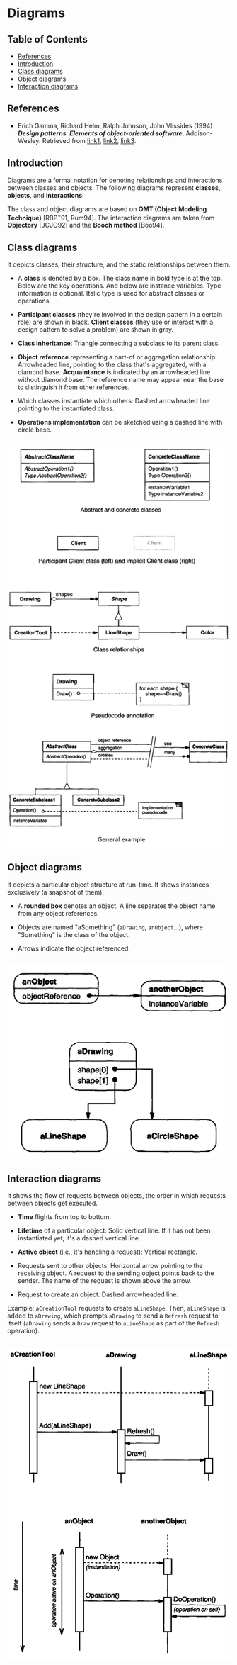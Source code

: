 # Diagrams

## Table of Contents
+ [References](#references)
+ [Introduction](#introduction)
+ [Class diagrams](#class-diagrams)
+ [Object diagrams](#object-diagrams)
+ [Interaction diagrams](#interaction-diagrams)


## References
- Erich Gamma, Richard Helm, Ralph Johnson, John Vlissides (1994) _**Design patterns. Elements of object-oriented software**_. Addison-Wesley. Retrieved from [link1](http://www.uml.org.cn/c++/pdf/designpatterns.pdf), [link2](http://www.grch.com.ar/docs/unlu.poo/Gamma-DesignPatternsIntro.pdf), [link3](https://github.com/TushaarGVS/Design-Patterns-Mentorship/blob/master/Erich%20Gamma%2C%20Richard%20Helm%2C%20Ralph%20Johnson%2C%20John%20M.%20Vlissides-Design%20Patterns_%20Elements%20of%20Reusable%20Object-Oriented%20Software%20%20-Addison-Wesley%20Professional%20(1994).pdf).


## Introduction

Diagrams are a formal notation for denoting relationships and interactions between classes and objects. The following diagrams represent **classes**, **objects**, and **interactions**. 

The class and object diagrams are based on **OMT (Object Modeling Technique)** [RBP<sup>+</sup>91, Rum94]. The interaction diagrams are taken from **Objectory** [JCJO92] and the **Booch method** [Boo94].


## Class diagrams

It depicts classes, their structure, and the static relationships between them.

- A **class** is denoted by a box. The class name in bold type is at the top. Below are the key operations. And below are instance variables. Type information is optional. Italic type is used for abstract classes or operations.

- **Participant classes** (they're involved in the design pattern in a certain role) are shown in black. **Client classes** (they use or interact with a design pattern to solve a problem) are shown in gray. 

- **Class inheritance**: Triangle connecting a subclass to its parent class.

- **Object reference** representing a part-of or aggregation relationship: Arrowheaded line, pointing to the class that's aggregated, with a diamond base. **Acquaintance** is indicated by an arrowheaded line without diamond base. The reference name may appear near the base to distinguish it from other references.

- Which classes instantiate which others: Dashed arrowheaded line pointing to the instantiated class.

- **Operations implementation** can be sketched using a dashed line with circle base.

<br>![class_diagrams](https://raw.githubusercontent.com/AnselmoGPP/Learn_Computer_Science/master/topics/software_development/resources/class_diagrams.png)


## Object diagrams

It depicts a particular object structure at run-time. It shows instances exclusively (a snapshot of them).

- A **rounded box** denotes an object. A line separates the object name from any object references.

- Objects are named "aSomething" (`aDrawing`, `anObject`...), where "Something" is the class of the object.

- Arrows indicate the object referenced.

<br>![object_diagrams](https://raw.githubusercontent.com/AnselmoGPP/Learn_Computer_Science/master/topics/software_development/resources/object_diagrams.png)


## Interaction diagrams

It shows the flow of requests between objects, the order in which requests between objects get executed.

- **Time** flights from top to bottom.

- **Lifetime** of a particular object: Solid vertical line. If it has not been instantiated yet, it's a dashed vertical line.

- **Active object** (i.e., it's handling a request): Vertical rectangle.

- Requests sent to other objects: Horizontal arrow pointing to the receiving object. A request to the sending object points back to the sender. The name of the request is shown above the arrow. 

- Request to create an object: Dashed arrowheaded line.
 
Example: `aCreationTool` requests to create `aLineShape`. Then, `aLineShape` is added to `aDrawing`, which prompts `aDrawing` to send a `Refresh` request to itself (`aDrawing` sends a `Draw` request to `aLineShape` as part of the `Refresh` operation). 

<br>![interaction_diagrams](https://raw.githubusercontent.com/AnselmoGPP/Learn_Computer_Science/master/topics/software_development/resources/interaction_diagrams.png)


